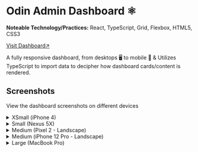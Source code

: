 # Odin Admin Dashboard ⚛️

**Noteable Technology/Practices:** React, TypeScript, Grid, Flexbox, HTML5, CSS3

[Visit Dashboard↗](https://alexdel8.github.io/odin-admin-dashboard-react/)

A fully responsive dashboard, from desktops 🖥️ to mobile 📱 & Utilizes TypeScript to import data to decipher how dashboard cards/content is rendered.

## Screenshots

View the dashboard screenshots on different devices

<details>
  <summary>XSmall (iPhone 4)</summary>

![iPhone 4 View](/public/iPhone%204-1750018557153.jpeg "XSmall (iPhone 4)")

</details>

<details>
  <summary>Small (Nexus 5X)</summary>

![Nexus 5X View](/public/Nexus%205X-1750018557060.jpeg "Small (Nexus 5X)")

</details>

<details>
  <summary>Medium (Pixel 2 - Landscape)</summary>

![Pixel 2 - Landscape](/public/Pixel%202-1750018557060.jpeg "Medium (Pixel 2 - Landscape)")

</details>

<details>
  <summary>Medium (iPhone 12 Pro - Landscape)</summary>

![iPhone 12 Pro - Landscape](/public/iPhone%2012%20Pro-1750018556942.jpeg "Medium (iPhone 12 Pro - Landscape)")

</details>

<details>
  <summary>Large (MacBook Pro)</summary>

![MacBook Pro](/public/MacBook%20Pro-1750018557572.jpeg "Large (MacBook Pro)")

</details>
